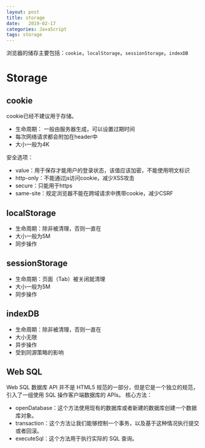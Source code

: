 ```yaml
---
layout: post
title: storage 
date:   2019-02-17
categories: JavaScript
tags: storage
---
```


浏览器的储存主要包括：`cookie`，`localStorage`，`sessionStorage`，`indexDB`

<!--more-->

# Storage

## cookie

cookie已经不建议用于存储。

- 生命周期： 一般由服务器生成，可以设置过期时间
- 每次网络请求都会附加在header中
- 大小一般为4K

安全选项：

- value：用于保存才能用户的登录状态，该值应该加密，不能使用明文标识
- http-only：不能通过js访问cookie，减少XSS攻击
- secure：只能用于https
- same-site：规定浏览器不能在跨域请求中携带cookie，减少CSRF

## localStorage

- 生命周期：除非被清理，否则一直在
- 大小一般为5M
- 同步操作

## sessionStorage

- 生命周期：页面（Tab）被关闭就清理
- 大小一般为5M
- 同步操作

## indexDB

- 生命周期：除非被清理，否则一直在
- 大小无限
- 异步操作
- 受到同源策略的影响

## Web SQL

Web SQL 数据库 API 并不是 HTML5 规范的一部分，但是它是一个独立的规范，引入了一组使用 SQL 操作客户端数据库的 APIs。
核心方法：

- openDatabase：这个方法使用现有的数据库或者新建的数据库创建一个数据库对象。
- transaction：这个方法让我们能够控制一个事务，以及基于这种情况执行提交或者回滚。
- executeSql：这个方法用于执行实际的 SQL 查询。